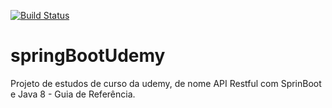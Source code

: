 [![Build Status](https://travis-ci.org/thiagovp/springBootUdemy.svg?branch=master)](https://travis-ci.org/thiagovp/springBootUdemy)	
# springBootUdemy
Projeto de estudos de curso da udemy, de nome API Restful com SprinBoot e Java 8 - Guia de Referência.

